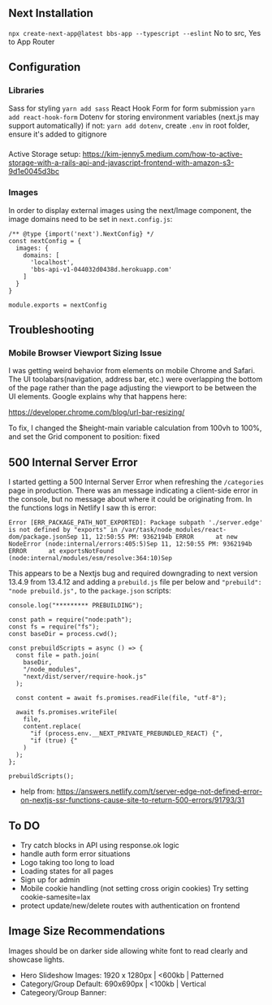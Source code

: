 ## Next Installation
`npx create-next-app@latest bbs-app --typescript --eslint`
No to src, Yes to App Router

## Configuration

### Libraries
Sass for styling
`yarn add sass`
React Hook Form for form submission
`yarn add react-hook-form`
Dotenv for storing environment variables (next.js may support automatically)
if not: `yarn add dotenv`, create `.env` in root folder, ensure it's added to gitignore

###
Active Storage setup:
https://kim-jenny5.medium.com/how-to-active-storage-with-a-rails-api-and-javascript-frontend-with-amazon-s3-9d1e0045d3bc

### Images
In order to display external images using the next/Image component, the image domains need to be set in `next.config.js`:
```
/** @type {import('next').NextConfig} */
const nextConfig = {
  images: {
    domains: [
      'localhost',
      'bbs-api-v1-044032d0438d.herokuapp.com'
    ]
  }
}

module.exports = nextConfig
```

## Troubleshooting

### Mobile Browser Viewport Sizing Issue
I was getting weird behavior from elements on mobile Chrome and Safari. The UI toolabars(navigation, address bar, etc.) were overlapping the bottom of the page rather than the page adjusting the viewport to be between the UI elements. Google explains why that happens here:

https://developer.chrome.com/blog/url-bar-resizing/

To fix, I changed the $height-main variable calculation from 100vh to 100%, and set the Grid component to position: fixed 

## 500 Internal Server Error
I started getting a 500 Internal Server Error when refreshing the `/categories` page in production. There was an message indicating a client-side error in the console, but no message about where it could be originating from. In the functions logs in Netlify I saw th is error:

```
Error [ERR_PACKAGE_PATH_NOT_EXPORTED]: Package subpath './server.edge' is not defined by "exports" in /var/task/node_modules/react-dom/package.jsonSep 11, 12:50:55 PM: 9362194b ERROR      at new NodeError (node:internal/errors:405:5)Sep 11, 12:50:55 PM: 9362194b ERROR      at exportsNotFound (node:internal/modules/esm/resolve:364:10)Sep 
```

This appears to be a Nextjs bug and required downgrading to next version 13.4.9 from 13.4.12 and adding a `prebuild.js` file per below and `"prebuild": "node prebuild.js",` to the `package.json` scripts:

```
console.log("********* PREBUILDING");

const path = require("node:path");
const fs = require("fs");
const baseDir = process.cwd();

const prebuildScripts = async () => {
  const file = path.join(
    baseDir,
    "/node_modules",
    "next/dist/server/require-hook.js"
  );

  const content = await fs.promises.readFile(file, "utf-8");

  await fs.promises.writeFile(
    file,
    content.replace(
      "if (process.env.__NEXT_PRIVATE_PREBUNDLED_REACT) {",
      "if (true) {"
    )
  );
};

prebuildScripts();
```

* help from: https://answers.netlify.com/t/server-edge-not-defined-error-on-nextjs-ssr-functions-cause-site-to-return-500-errors/91793/31

## To DO
* Try catch blocks in API using response.ok logic
* handle auth form error situations
* Logo taking too long to load
* Loading states for all pages
* Sign up for admin
* Mobile cookie handling (not setting cross origin cookies) Try setting cookie-samesite=lax
* protect update/new/delete routes with authentication on frontend

## Image Size Recommendations
Images should be on darker side allowing white font to read clearly and showcase lights.

* Hero Slideshow Images: 1920 x 1280px | <600kb | Patterned 
* Category/Group Default: 690x690px | <100kb | Vertical 
* Categeory/Group Banner: 
